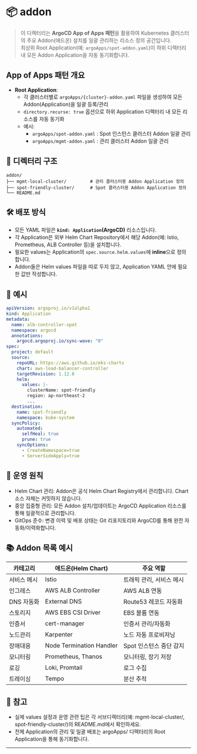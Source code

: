 
# 📦 addon

> 이 디렉터리는 **ArgoCD App of Apps 패턴**을 활용하여 Kubernetes 클러스터의 주요 Addon(애드온) 설치를 일괄 관리하는 리소스 정의 공간입니다.  
> 최상위 Root Application(예: `argoApps/spot-addon.yaml`)이 하위 디렉터리 내 모든 Addon Application을 자동 동기화합니다.


## App of Apps 패턴 개요

- **Root Application**:  
  - 각 클러스터별로 `argoApps/{cluster}-addon.yaml` 파일을 생성하여 모든 Addon(Application)을 일괄 등록/관리
  - `directory.recurse: true` 옵션으로 하위 Application 디렉터리 내 모든 리소스를 자동 동기화
  - 예시:
    - `argoApps/spot-addon.yaml` : Spot 인스턴스 클러스터 Addon 일괄 관리
    - `argoApps/mgmt-addon.yaml` : 관리 클러스터 Addon 일괄 관리

## 📁 디렉터리 구조
```
addon/
├── mgmt-local-cluster/         # 관리 클러스터용 Addon Application 정의
├── spot-friendly-cluster/      # Spot 클러스터용 Addon Application 정의
└── README.md
```

## 🛠️ 배포 방식

- 모든 YAML 파일은 **`kind: Application`(ArgoCD)** 리소스입니다.
- 각 Application은 외부 Helm Chart Repository에서 해당 Addon(예: Istio, Prometheus, ALB Controller 등)을 설치합니다.
- 필요한 values는 Application의 `spec.source.helm.values`에 **inline**으로 정의합니다.
- Addon들은 Helm values 파일을 따로 두지 않고, Application YAML 안에 필요한 값만 작성합니다.


## 📑 예시

```yaml
apiVersion: argoproj.io/v1alpha1
kind: Application
metadata:
  name: alb-controller-spot
  namespace: argocd
  annotations:
    argocd.argoproj.io/sync-wave: "0"
spec:
  project: default
  source:
    repoURL: https://aws.github.io/eks-charts
    chart: aws-load-balancer-controller
    targetRevision: 1.12.0
    helm:
      values: |-
        clusterName: spot-friendly
        region: ap-northeast-2
        ...
  destination:
    name: spot-friendly
    namespace: kube-system
  syncPolicy:
    automated:
      selfHeal: true
      prune: true
    syncOptions:
      - CreateNamespace=true
      - ServerSideApply=true
```




## 🧩 운영 원칙  
- 	Helm Chart 관리: Addon은 공식 Helm Chart Registry에서 관리합니다. Chart 소스 자체는 커밋하지 않습니다.  
- 	중앙 집중형 관리: 모든 Addon 설치/업데이트는 ArgoCD Application 리소스를 통해 일괄적으로 관리합니다.  
- 	GitOps 준수: 변경 이력 및 배포 상태는 Git 리포지토리와 ArgoCD를 통해 완전 자동화/이력화합니다.  

## 📚 Addon 목록 예시

| 카테고리     | 애드온(Helm Chart)            | 주요 역할                   |
| ------------ | ---------------------------- | -------------------------- |
| 서비스 메시  | Istio                        | 트래픽 관리, 서비스 메시    |
| 인그레스     | AWS ALB Controller           | AWS ALB 연동                |
| DNS 자동화   | External DNS                 | Route53 레코드 자동화       |
| 스토리지     | AWS EBS CSI Driver           | EBS 볼륨 연동               |
| 인증서       | cert-manager                 | 인증서 관리/자동화          |
| 노드관리     | Karpenter                    | 노드 자동 프로비저닝        |
| 장애대응     | Node Termination Handler     | Spot 인스턴스 중단 감지     |
| 모니터링     | Prometheus, Thanos           | 모니터링, 장기 저장         |
| 로깅         | Loki, Promtail               | 로그 수집                   |
| 트레이싱     | Tempo                        | 분산 추적                   |

## 📄 참고  
- 실제 values 설정과 운영 관련 팁은 각 서브디렉터리(예: mgmt-local-cluster/, spot-friendly-cluster/)의 README.md에서 확인하세요.  
- 전체 Application의 관리 및 일괄 배포는 argoApps/ 디렉터리의 Root Application을 통해 동기화합니다.  

---